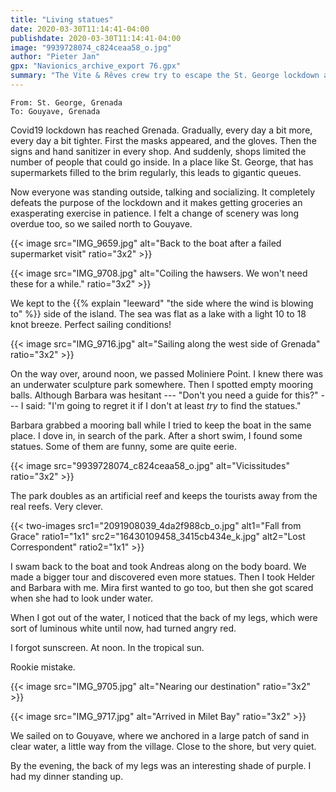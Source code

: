 ```yaml
---
title: "Living statues"
date: 2020-03-30T11:14:41-04:00
publishdate: 2020-03-30T11:14:41-04:00
image: "9939728074_c824ceaa58_o.jpg"
author: "Pieter Jan"
gpx: "Navionics_archive_export 76.gpx"
summary: "The Vite & Rêves crew try to escape the St. George lockdown and sail to Gouyave."
---
```


`From: St. George, Grenada`<br/>
`To: Gouyave, Grenada`

Covid19 lockdown has reached Grenada. Gradually, every day a bit more, every day a bit tighter. First the masks appeared, and the gloves. Then the signs and hand sanitizer in every shop. And suddenly, shops limited the number of people that could go inside. In a place like St. George, that has supermarkets filled to the brim regularly, this leads to gigantic queues.

Now everyone was standing outside, talking and socializing. It completely defeats the purpose of the lockdown and it makes getting groceries an exasperating exercise in patience. I felt a change of scenery was long overdue too, so we sailed north to Gouyave.

{{< image src="IMG_9659.jpg" alt="Back to the boat after a failed supermarket visit" ratio="3x2" >}}

{{< image src="IMG_9708.jpg" alt="Coiling the hawsers. We won't need these for a while." ratio="3x2" >}}

We kept to the {{% explain "leeward" "the side where the wind is blowing to" %}} side of the island. The sea was flat as a lake with a light 10 to 18 knot breeze. Perfect sailing conditions!

{{< image src="IMG_9716.jpg" alt="Sailing along the west side of Grenada" ratio="3x2" >}}

On the way over, around noon, we passed Moliniere Point. I knew there was an underwater sculpture park somewhere. Then I spotted empty mooring balls. Although Barbara was hesitant --- "Don't you need a guide for this?" --- I said: "I'm going to regret it if I don't at least _try_ to find the statues."

Barbara grabbed a mooring ball while I tried to keep the boat in the same place. I dove in, in search of the park. After a short swim, I found some statues. Some of them are funny, some are quite eerie.

{{< image src="9939728074_c824ceaa58_o.jpg" alt="Vicissitudes" ratio="3x2" >}}

The park doubles as an artificial reef and keeps the tourists away from the real reefs. Very clever.

{{< two-images src1="2091908039_4da2f988cb_o.jpg" alt1="Fall from Grace" ratio1="1x1" src2="16430109458_3415cb434e_k.jpg" alt2="Lost Correspondent" ratio2="1x1" >}}

I swam back to the boat and took Andreas along on the body board. We made a bigger tour and discovered even more statues. Then I took Helder and Barbara with me. Mira first wanted to go too, but then she got scared when she had to look under water.

When I got out of the water, I noticed that the back of my legs, which were sort of luminous white until now, had turned angry red.

I forgot sunscreen. At noon. In the tropical sun.

Rookie mistake.

{{< image src="IMG_9705.jpg" alt="Nearing our destination" ratio="3x2" >}}

{{< image src="IMG_9717.jpg" alt="Arrived in Milet Bay" ratio="3x2" >}}

We sailed on to Gouyave, where we anchored in a large patch of sand in clear water, a little way from the village. Close to the shore, but very quiet.

By the evening, the back of my legs was an interesting shade of purple. I had my dinner standing up.
